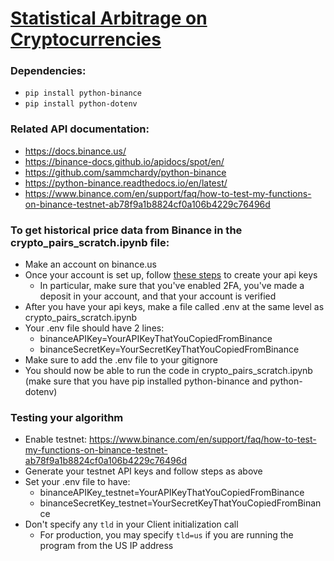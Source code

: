 # [Statistical Arbitrage on Cryptocurrencies](https://github.com/johnzammit/StatsArb)


### Dependencies:

[//]: # (- `pip install -r requirements.txt`)
- `pip install python-binance`
- `pip install python-dotenv`

### Related API documentation:
- https://docs.binance.us/
- https://binance-docs.github.io/apidocs/spot/en/
- https://github.com/sammchardy/python-binance
- https://python-binance.readthedocs.io/en/latest/
- https://www.binance.com/en/support/faq/how-to-test-my-functions-on-binance-testnet-ab78f9a1b8824cf0a106b4229c76496d

[//]: # (- Alternative: https://github.com/binance/binance-spot-api-docs)

###  To get historical price data from Binance in the crypto_pairs_scratch.ipynb file:

- Make an account on binance.us
- Once your account is set up, follow [these steps](https://www.binance.com/en/support/faq/how-to-create-api-keys-on-binance-360002502072) to create your api keys
    - In particular, make sure that you've enabled 2FA, you've made a deposit in your account, and that your account is verified
- After you have your api keys, make a file called .env at the same level as crypto_pairs_scratch.ipynb
- Your .env file should have 2 lines:
    - binanceAPIKey=YourAPIKeyThatYouCopiedFromBinance
    - binanceSecretKey=YourSecretKeyThatYouCopiedFromBinance
- Make sure to add the .env file to your gitignore
- You should now be able to run the code in crypto_pairs_scratch.ipynb (make sure that you have pip installed python-binance and python-dotenv)

### Testing your algorithm
- Enable testnet: https://www.binance.com/en/support/faq/how-to-test-my-functions-on-binance-testnet-ab78f9a1b8824cf0a106b4229c76496d
- Generate your testnet API keys and follow steps as above
- Set your .env file to have:
  - binanceAPIKey_testnet=YourAPIKeyThatYouCopiedFromBinance
  - binanceSecretKey_testnet=YourSecretKeyThatYouCopiedFromBinance
- Don't specify any `tld` in your Client initialization call
  - For production, you may specify `tld=us` if you are running the program from the US IP address
